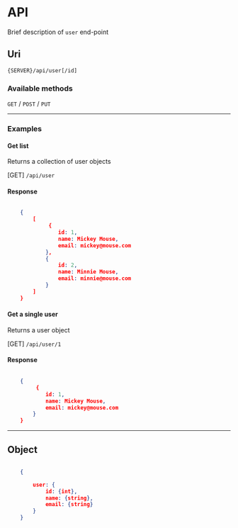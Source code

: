 # API

Brief description of `user` end-point

## Uri

`{SERVER}/api/user[/id]`

### Available methods

`GET` / `POST` / `PUT`

- - -

### Examples

#### Get list

Returns a collection of user objects

[GET] `/api/user`

#### Response

```JSON

	{
		[
			 {
				id: 1,
				name: Mickey Mouse,
				email: mickey@mouse.com
			},
			{
				id: 2,
				name: Minnie Mouse,
				email: minnie@mouse.com
			}
		]
	}

```

#### Get a single user

Returns a user object

[GET] `/api/user/1`

#### Response

```JSON

	{
		 {
			id: 1,
			name: Mickey Mouse,
			email: mickey@mouse.com
		}
	}

```



 - - -

## Object

```JSON

	{

		user: {
			id: {int},
			name: {string},
			email: {string}
		}
	}

```
